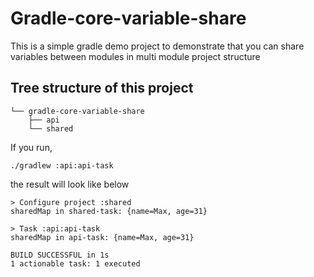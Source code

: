 # Gradle-core-variable-share
This is a simple gradle demo project to demonstrate that you can share variables between
modules in multi module project structure

## Tree structure of this project

```
└── gradle-core-variable-share
    ├── api
    └── shared
```

If you run,

```shell
./gradlew :api:api-task 
```

the result will look like below
```shell
> Configure project :shared
sharedMap in shared-task: {name=Max, age=31}

> Task :api:api-task
sharedMap in api-task: {name=Max, age=31}

BUILD SUCCESSFUL in 1s
1 actionable task: 1 executed
```
